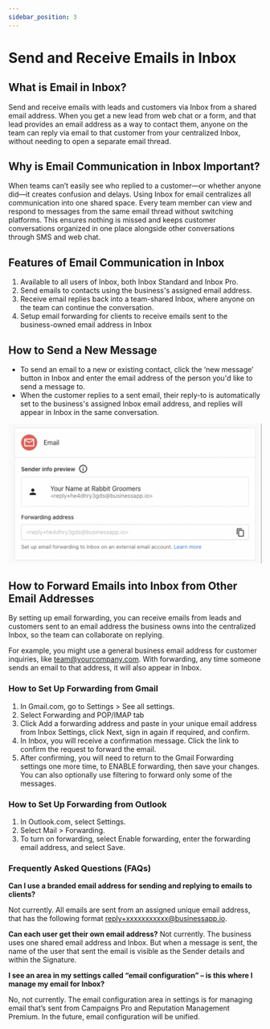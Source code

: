 ```yaml
---
sidebar_position: 3
---
```


# Send and Receive Emails in Inbox

## What is Email in Inbox?

Send and receive emails with leads and customers via Inbox from a shared email address. When you get a new lead from web chat or a form, and that lead provides an email address as a way to contact them, anyone on the team can reply via email to that customer from your centralized Inbox, without needing to open a separate email thread.

## Why is Email Communication in Inbox Important?

When teams can’t easily see who replied to a customer—or whether anyone did—it creates confusion and delays. Using Inbox for email centralizes all communication into one shared space. Every team member can view and respond to messages from the same email thread without switching platforms. This ensures nothing is missed and keeps customer conversations organized in one place alongside other conversations through SMS and web chat.

## Features of Email Communication in Inbox

1. Available to all users of Inbox, both Inbox Standard and Inbox Pro.
2. Send emails to contacts using the business's assigned email address.
3. Receive email replies back into a team-shared Inbox, where anyone on the team can continue the conversation.
4. Setup email forwarding for clients to receive emails sent to the business-owned email address in Inbox

## How to Send a New Message

* To send an email to a new or existing contact, click the ‘new message’ button in Inbox and enter the email address of the person you'd like to send a message to.
* When the customer replies to a sent email, their reply-to is automatically set to the business's assigned Inbox email address, and replies will appear in Inbox in the same conversation.

![](./img/email_setup.png)

## How to Forward Emails into Inbox from Other Email Addresses

By setting up email forwarding, you can receive emails from leads and customers sent to an email address the business owns into the centralized Inbox, so the team can collaborate on replying.

For example, you might use a general business email address for customer inquiries, like team@yourcompany.com. With forwarding, any time someone sends an email to that address, it will also appear in Inbox.

### How to Set Up Forwarding from Gmail

1. In Gmail.com, go to Settings > See all settings.
2. Select Forwarding and POP/IMAP tab
3. Click Add a forwarding address and paste in your unique email address from Inbox Settings, click Next, sign in again if required, and confirm.
4. In Inbox, you will receive a confirmation message. Click the link to confirm the request to forward the email.
5. After confirming, you will need to return to the Gmail Forwarding settings one more time, to ENABLE forwarding, then save your changes. You can also optionally use filtering to forward only some of the messages.

### How to Set Up Forwarding from Outlook

1. In Outlook.com, select Settings.
2. Select Mail > Forwarding.
3. To turn on forwarding, select Enable forwarding, enter the forwarding email address, and select Save.

### Frequently Asked Questions (FAQs)

**Can I use a branded email address for sending and replying to emails to clients?**

Not currently. All emails are sent from an assigned unique email address, that has the following format reply+xxxxxxxxxxx@businessapp.io.

**Can each user get their own email address?**
Not currently. The business uses one shared email address and Inbox. But when a message is sent, the name of the user that sent the email is visible as the Sender details and within the Signature.

**I see an area in my settings called “email configuration” – is this where I manage my email for Inbox?**

No, not currently. The email configuration area in settings is for managing email that’s sent from Campaigns Pro and Reputation Management Premium. In the future, email configuration will be unified.

